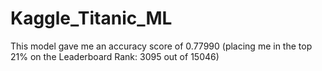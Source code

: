 # Kaggle_Titanic_ML
This model gave me an accuracy score of 0.77990 (placing me in the top 21% on the Leaderboard Rank: 3095 out of 15046)
